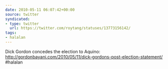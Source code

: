```yaml
---
date: 2010-05-11 06:07:42+00:00
source: twitter
syndicated:
- type: twitter
  url: https://twitter.com/roytang/statuses/13773156142/
tags:
- halalan
---
```


Dick Gordon concedes the election to Aquino: http://gordonbayani.com/2010/05/11/dick-gordons-post-election-statement/ #halalan